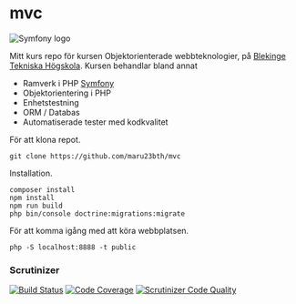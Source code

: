# mvc

![Symfony logo](https://symfony.com/logos/symfony_black_02.svg)


Mitt kurs repo för kursen Objektorienterade webbteknologier, på [Blekinge Tekniska Högskola](https://bth.se/).
Kursen behandlar bland annat
- Ramverk i PHP [Symfony](https://symfony.com/)
- Objektorientering i PHP
- Enhetstestning
- ORM / Databas
- Automatiserade tester med kodkvalitet


För att klona repot.

```
git clone https://github.com/maru23bth/mvc
```

Installation.
```
composer install
npm install
npm run build
php bin/console doctrine:migrations:migrate
```

För att komma igång med att köra webbplatsen.
```
php -S localhost:8888 -t public
```



### Scrutinizer
[![Build Status](https://scrutinizer-ci.com/g/maru23bth/mvc/badges/build.png?b=main)](https://scrutinizer-ci.com/g/maru23bth/mvc/build-status/main)
[![Code Coverage](https://scrutinizer-ci.com/g/maru23bth/mvc/badges/coverage.png?b=main)](https://scrutinizer-ci.com/g/maru23bth/mvc/?branch=main)
[![Scrutinizer Code Quality](https://scrutinizer-ci.com/g/maru23bth/mvc/badges/quality-score.png?b=main)](https://scrutinizer-ci.com/g/maru23bth/mvc/?branch=main)